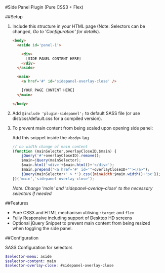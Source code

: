 #Side Panel Plugin (Pure CSS3 + Flex)


##Setup

1. Include this structure in your HTML page (Note: Selectors can be changed, *Go to 'Configuration' for details*).
    ```html
    <body>
      <aside id='panel-1'>
    
        <div>
          [SIDE PANEL CONTENT HERE]
        </div>
      </aside>
    
      <main>
        <a href='#' id='sidepanel-overlay-close' />
 
        [YOUR PAGE CONTENT HERE]
      </main>
    
    </body>
    ```
2. Add ```@include 'plugin-sidepanel';``` to default SASS file (or use dist/css/default.css for a compiled version).
3. To prevent main content from being scaled upon opening side panel:

    Add this snippet inside the ```<body>``` tag 
    
    ```javascript
    // no width change of main content
    (function (mainSelector,overlayCloseID,$main) {
        jQuery('#'+overlayCloseID).remove();
        $main=jQuery(mainSelector);
        $main.html('<div>'+$main.html()+'</div>');
        $main.prepend("<a href='#' id='"+overlayCloseID+"'></a>");
        jQuery(mainSelector+' > *').css({minWidth:$main.width()+'px'});
    })('main','sidepanel-overlay-close');
    ```
    *Note: Change 'main' and 'sidepanel-overlay-close' to the necessary selectors if needed*

##Features

- Pure CSS3 and HTML mechanism utilising ```:target``` and ```flex```
- Fully Responsive including support of Desktop HD screens
- Optional jQuery Snippet to prevent main content from being resized when toggling the side panel.

##Configuration

SASS Configuration for selectors
```sass
$selector-menu: aside
$selector-content: main
$selector-overlay-close: #sidepanel-overlay-close
```

